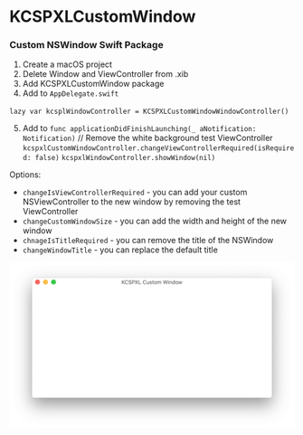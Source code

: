 # KCSPXLCustomWindow

### Custom NSWindow Swift Package

1. Create a macOS project
2. Delete Window and ViewController from .xib
3. Add KCSPXLCustomWindow package
4. Add to `AppDelegate.swift` 

`lazy var kcsplWindowController = KCSPXLCustomWindowWindowController()`

5. Add to `func applicationDidFinishLaunching(_ aNotification: Notification)`
        // Remove the white background test ViewController 
        `kcspxlCustomWindowController.changeViewControllerRequired(isRequired: false)`
        `kcspxlWindowController.showWindow(nil)`
		

Options:
- `changeIsViewControllerRequired` - you can add your custom NSViewController to the new window by removing the test ViewController
- `changeCustomWindowSize` - you can add the width and height of the new window
- `chnageIsTitleRequired` - you can remove the title of the NSWindow
- `changeWindowTitle` - you can replace the default title

![screenshot](KCSPXLCustomWindow.png)